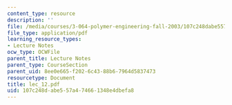 ```yaml
---
content_type: resource
description: ''
file: /media/courses/3-064-polymer-engineering-fall-2003/107c248dabe557a474661348e4dbefa8_lec_12.pdf
file_type: application/pdf
learning_resource_types:
- Lecture Notes
ocw_type: OCWFile
parent_title: Lecture Notes
parent_type: CourseSection
parent_uid: 8ee0e665-f202-6c43-88b6-7964d5837473
resourcetype: Document
title: lec_12.pdf
uid: 107c248d-abe5-57a4-7466-1348e4dbefa8
---
```


